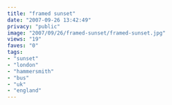 ```yaml
---
title: "framed sunset"
date: "2007-09-26 13:42:49"
privacy: "public"
image: "2007/09/26/framed-sunset/framed-sunset.jpg"
views: "19"
faves: "0"
tags:
- "sunset"
- "london"
- "hammersmith"
- "bus"
- "uk"
- "england"
---
```



